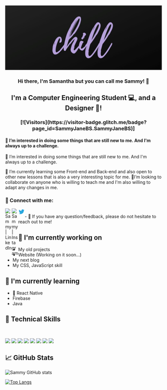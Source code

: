 

<p align="center">
  <a href="https://www.yushi.dev/" target="_blank" rel="noreferrer"><img src="https://github.com/SammyJaneBS/SammyJaneBS/blob/main/Banner.jpg" alt="my banner"></a>
</p>

<h3 align="center">
Hi there, I'm Samantha but you can call me Sammy! 👋
</h3>

<h2 align="center">
I'm a Computer Engineering Student 💻, and a Designer 🎨!
</h2> 

<h3 align="center">
[![Visitors](https://visitor-badge.glitch.me/badge?page_id=SammyJaneBS.SammyJaneBS)]
  </h3>

#### 👀 I’m interested in doing some things that are still new to me. And I'm always up to a challenge.
👀 I’m interested in doing some things that are still new to me. And I'm always up to a challenge.

🌱 I’m currently learning some Front-end and Back-end and also open to other new lessons that is also a very interesting topic for me.
💞️I’m looking to collaborate on anyone who is willing to teach me and I'm also willing to adapt any changes in me. 

### 🤝 Connect with me:

<a href="https://www.linkedin.com/in/SamanthSeblos/"><img align="left" src="https://raw.githubusercontent.com/yushi1007/yushi1007/main/images/linkedin.svg" alt="Sammy | LinkedIn" width="21px"/></a>
<a href="https://www.instagram.com/seblossamantha/"><img align="left" src="https://raw.githubusercontent.com/yushi1007/yushi1007/main/images/instagram.svg" alt="Sammy | Instagram" width="21px"/></a>
<a href="https://twitter.com/yipeeSammy"><img align="left" src="https://github.com/SammyJaneBS/SammyJaneBS/blob/main/twitter-logo-vector-png-clipart-1.png" width="21px"/></a>

</br>
- 💬 If you have any question/feedback, please do not hesitate to reach out to me!

## 🔭 I'm currently working on

- My old projects
- Website (Working on it soon...)
- My next blog
- My CSS, JavaScript skill 

## 🌱 I'm currently learning

- 📱 React Native
- Firebase
- Java

## 💼 Technical Skills

</br>

![](https://img.shields.io/badge/Tools-Figma-informational?style=flat&logo=Figma&color=F24E1E)
![](https://img.shields.io/badge/Tools-C#-informational?style=flat&logo=C#&color=CB3837)
![](https://img.shields.io/badge/Tools-SketchUp-informational?style=flat&logo=Sketchup&color=430098)
![](https://img.shields.io/badge/Tools-Blender-informational?style=flat&logo=Blender&color=00C7B7)
![](https://img.shields.io/badge/Tools-AdobePhotoshop-informational?style=flat&logo=Adobephotoshop&color=F05032)
![](https://img.shields.io/badge/Tools-VSCode-informational?style=flat&logo=VSCode&color=F05032)
![](https://img.shields.io/badge/Tools-IntelliJ-informational?style=flat&logo=IntelliJ&color=F05032)
![](https://img.shields.io/badge/Tools-GitHub-informational?style=flat&logo=GitHub&color=181717)


## 📈 GitHub Stats 


![Sammy GitHub stats](https://github-readme-stats.vercel.app/api?username=SammyJaneBS&show_icons=true&theme=radical)

[![Top Langs](https://github-readme-stats.vercel.app/api/top-langs/?username=SammyJaneBS&layout=compact)](https://github.com/SammyJaneBS)




